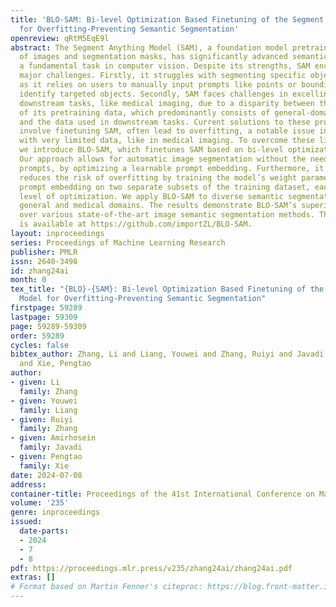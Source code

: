 ```yaml
---
title: 'BLO-SAM: Bi-level Optimization Based Finetuning of the Segment Anything Model
  for Overfitting-Preventing Semantic Segmentation'
openreview: qRtM5EqE9l
abstract: The Segment Anything Model (SAM), a foundation model pretrained on millions
  of images and segmentation masks, has significantly advanced semantic segmentation,
  a fundamental task in computer vision. Despite its strengths, SAM encounters two
  major challenges. Firstly, it struggles with segmenting specific objects autonomously,
  as it relies on users to manually input prompts like points or bounding boxes to
  identify targeted objects. Secondly, SAM faces challenges in excelling at specific
  downstream tasks, like medical imaging, due to a disparity between the distribution
  of its pretraining data, which predominantly consists of general-domain images,
  and the data used in downstream tasks. Current solutions to these problems, which
  involve finetuning SAM, often lead to overfitting, a notable issue in scenarios
  with very limited data, like in medical imaging. To overcome these limitations,
  we introduce BLO-SAM, which finetunes SAM based on bi-level optimization (BLO).
  Our approach allows for automatic image segmentation without the need for manual
  prompts, by optimizing a learnable prompt embedding. Furthermore, it significantly
  reduces the risk of overfitting by training the model’s weight parameters and the
  prompt embedding on two separate subsets of the training dataset, each at a different
  level of optimization. We apply BLO-SAM to diverse semantic segmentation tasks in
  general and medical domains. The results demonstrate BLO-SAM’s superior performance
  over various state-of-the-art image semantic segmentation methods. The code of BLO-SAM
  is available at https://github.com/importZL/BLO-SAM.
layout: inproceedings
series: Proceedings of Machine Learning Research
publisher: PMLR
issn: 2640-3498
id: zhang24ai
month: 0
tex_title: "{BLO}-{SAM}: Bi-level Optimization Based Finetuning of the Segment Anything
  Model for Overfitting-Preventing Semantic Segmentation"
firstpage: 59289
lastpage: 59309
page: 59289-59309
order: 59289
cycles: false
bibtex_author: Zhang, Li and Liang, Youwei and Zhang, Ruiyi and Javadi, Amirhosein
  and Xie, Pengtao
author:
- given: Li
  family: Zhang
- given: Youwei
  family: Liang
- given: Ruiyi
  family: Zhang
- given: Amirhosein
  family: Javadi
- given: Pengtao
  family: Xie
date: 2024-07-08
address:
container-title: Proceedings of the 41st International Conference on Machine Learning
volume: '235'
genre: inproceedings
issued:
  date-parts:
  - 2024
  - 7
  - 8
pdf: https://proceedings.mlr.press/v235/zhang24ai/zhang24ai.pdf
extras: []
# Format based on Martin Fenner's citeproc: https://blog.front-matter.io/posts/citeproc-yaml-for-bibliographies/
---
```

